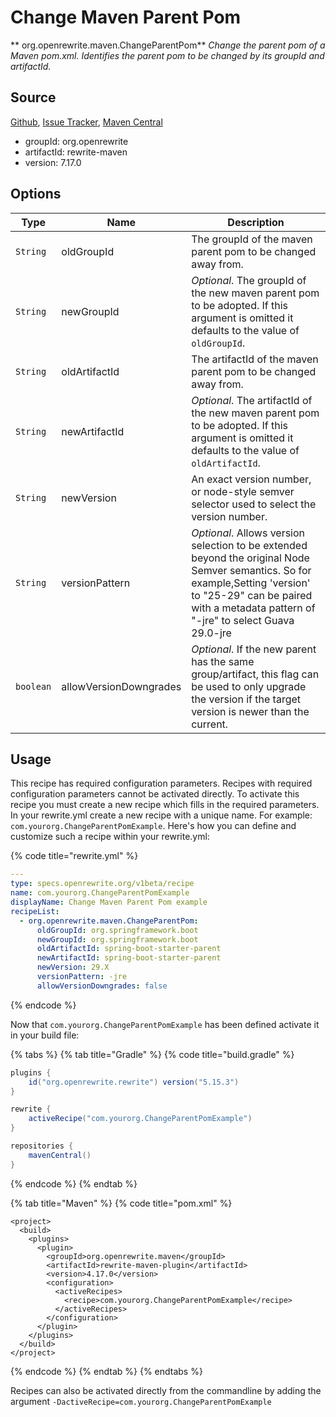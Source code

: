# Change Maven Parent Pom

** org.openrewrite.maven.ChangeParentPom**
_Change the parent pom of a Maven pom.xml. Identifies the parent pom to be changed by its groupId and artifactId._

## Source

[Github](https://github.com/openrewrite/rewrite), [Issue Tracker](https://github.com/openrewrite/rewrite/issues), [Maven Central](https://search.maven.org/artifact/org.openrewrite/rewrite-maven/7.17.0/jar)

* groupId: org.openrewrite
* artifactId: rewrite-maven
* version: 7.17.0

## Options

| Type | Name | Description |
| -- | -- | -- |
| `String` | oldGroupId | The groupId of the maven parent pom to be changed away from. |
| `String` | newGroupId | *Optional*. The groupId of the new maven parent pom to be adopted. If this argument is omitted it defaults to the value of `oldGroupId`. |
| `String` | oldArtifactId | The artifactId of the maven parent pom to be changed away from. |
| `String` | newArtifactId | *Optional*. The artifactId of the new maven parent pom to be adopted. If this argument is omitted it defaults to the value of `oldArtifactId`. |
| `String` | newVersion | An exact version number, or node-style semver selector used to select the version number. |
| `String` | versionPattern | *Optional*. Allows version selection to be extended beyond the original Node Semver semantics. So for example,Setting 'version' to "25-29" can be paired with a metadata pattern of "-jre" to select Guava 29.0-jre |
| `boolean` | allowVersionDowngrades | *Optional*. If the new parent has the same group/artifact, this flag can be used to only upgrade the version if the target version is newer than the current. |


## Usage

This recipe has required configuration parameters. Recipes with required configuration parameters cannot be activated directly. To activate this recipe you must create a new recipe which fills in the required parameters. In your rewrite.yml create a new recipe with a unique name. For example: `com.yourorg.ChangeParentPomExample`.
Here's how you can define and customize such a recipe within your rewrite.yml:

{% code title="rewrite.yml" %}
```yaml
---
type: specs.openrewrite.org/v1beta/recipe
name: com.yourorg.ChangeParentPomExample
displayName: Change Maven Parent Pom example
recipeList:
  - org.openrewrite.maven.ChangeParentPom:
      oldGroupId: org.springframework.boot
      newGroupId: org.springframework.boot
      oldArtifactId: spring-boot-starter-parent
      newArtifactId: spring-boot-starter-parent
      newVersion: 29.X
      versionPattern: -jre
      allowVersionDowngrades: false
```
{% endcode %}


Now that `com.yourorg.ChangeParentPomExample` has been defined activate it in your build file:

{% tabs %}
{% tab title="Gradle" %}
{% code title="build.gradle" %}
```groovy
plugins {
    id("org.openrewrite.rewrite") version("5.15.3")
}

rewrite {
    activeRecipe("com.yourorg.ChangeParentPomExample")
}

repositories {
    mavenCentral()
}

```
{% endcode %}
{% endtab %}

{% tab title="Maven" %}
{% code title="pom.xml" %}
```markup
<project>
  <build>
    <plugins>
      <plugin>
        <groupId>org.openrewrite.maven</groupId>
        <artifactId>rewrite-maven-plugin</artifactId>
        <version>4.17.0</version>
        <configuration>
          <activeRecipes>
            <recipe>com.yourorg.ChangeParentPomExample</recipe>
          </activeRecipes>
        </configuration>
      </plugin>
    </plugins>
  </build>
</project>
```
{% endcode %}
{% endtab %}
{% endtabs %}

Recipes can also be activated directly from the commandline by adding the argument `-DactiveRecipe=com.yourorg.ChangeParentPomExample`
